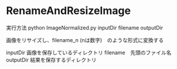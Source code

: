 # RenameAndResizeImage
実行方法
python ImageNormalized.py inputDir filename outputDir

画像をリサイズし、filename_n (nは数字)　のような形式に変換する

inputDir 画像を保存しているディレクトリ
filename　先頭のファイル名
outputDir 結果を保存するディレクトリ
